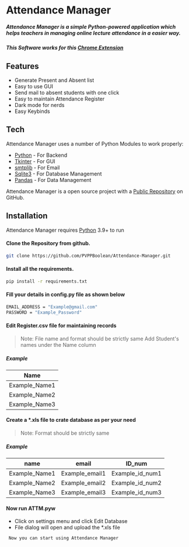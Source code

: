 # Attendance Manager
##### Attendance Manager is a simple Python-powered application which helps teachers in managing online lecture attendance in a easier way.

##### This Software works for this [ Chrome Extension](https://chrome.google.com/webstore/detail/google-meet-attendance-co/hjjeaaibilndjeabckakaknlcbblcmbc)

## Features

- Generate Present and Absent list
- Easy to use GUI
- Send mail to absent students with one click
- Easy to maintain Attendance Register
- Dark mode for nerds
- Easy Keybinds


## Tech

Attendance Manager uses a number of Python Modules to work properly:

- [Python](https://www.python.org/) - For Backend
- [Tkinter](https://docs.python.org/3/library/tkinter.html) - For GUI
- [smtplib](https://docs.python.org/3/library/smtplib.html) - For Email
- [Sqlite3](https://docs.python.org/3/library/sqlite3.html) - For Database Management
- [Pandas](https://pypi.org/project/pandas/) - For Data Management

Attendance Manager is a open source project with a [Public Repository](https://github.com/PVPPBoolean/Attendance-Manager)
 on GitHub.
 
 ## Installation
 
 Attendance Manager requires [Python](https://www.python.org/) 3.9+ to run
 
#### Clone the Repository from github.
 ```sh
git clone https://github.com/PVPPBoolean/Attendance-Manager.git
```

#### Install all the requirements.
 ```sh
pip install -r requirements.txt
```

#### Fill your details in config.py file as shown below
 ```sh
EMAIL_ADDRESS = "Example@gmail.com" 
PASSWORD = "Example_Password"
```

#### Edit Register.csv file for maintaining records
> Note: File name and format should be strictly same
> Add Student's names under the Name column

##### Example

| Name |
| ----- |
| Example_Name1 |
| Example_Name2 |
| Example_Name3 |

#### Create a *.xls file to crate database as per your need
> Note: Format should be strictly same

##### Example

| name | email | ID_num |
| ----- | ----- | ---- |
| Example_Name1 | Example_email1 | Example_id_num1 |
| Example_Name2 | Example_email2 | Example_id_num2 |
| Example_Name3 | Example_email3 | Example_id_num3 |

#### Now run ATTM.pyw

- Click on settings menu and click Edit Database
- File dialog will open and upload the *.xls file

```diff 
 Now you can start using Attendance Manager
```
